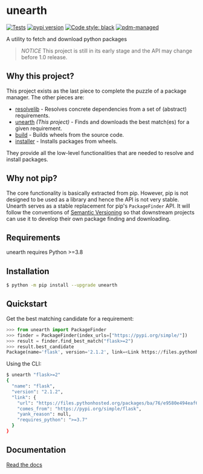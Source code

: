# unearth

<!--index start-->

[![Tests](https://github.com/frostming/unearth/workflows/Tests/badge.svg)](https://github.com/frostming/unearth/actions?query=workflow%3Aci)
[![pypi version](https://img.shields.io/pypi/v/unearth.svg)](https://pypi.org/project/unearth/)
[![Code style: black](https://img.shields.io/badge/code%20style-black-000000.svg)](https://github.com/psf/black)
[![pdm-managed](https://img.shields.io/badge/pdm-managed-blueviolet)](https://pdm.fming.dev)

A utility to fetch and download python packages

> _NOTICE_ This project is still in its early stage and the API may change before 1.0 release.

## Why this project?

This project exists as the last piece to complete the puzzle of a package manager. The other pieces are:

- [resolvelib](https://pypi.org/project/resolvelib/) - Resolves concrete dependencies from a set of (abstract) requirements.
- [unearth](https://pypi.org/project/unearth/) _(This project)_ - Finds and downloads the best match(es) for a given requirement.
- [build](https://pypi.org/project/build/) - Builds wheels from the source code.
- [installer](https://pypi.org/project/installer/) - Installs packages from wheels.

They provide all the low-level functionalities that are needed to resolve and install packages.

## Why not pip?

The core functionality is basically extracted from pip. However, pip is not designed to be used as a library and hence the API is not very stable.
Unearth serves as a stable replacement for pip's `PackageFinder` API. It will follow the conventions of [Semantic Versioning](https://semver.org/) so that downstream projects can use it to develop their own package finding and downloading.

## Requirements

unearth requires Python >=3.8

## Installation

```bash
$ python -m pip install --upgrade unearth
```

## Quickstart

Get the best matching candidate for a requirement:

```python
>>> from unearth import PackageFinder
>>> finder = PackageFinder(index_urls=["https://pypi.org/simple/"])
>>> result = finder.find_best_match("flask>=2")
>>> result.best_candidate
Package(name='flask', version='2.1.2', link=<Link https://files.pythonhosted.org/packages/ba/76/e9580e494eaf6f09710b0f3b9000c9c0363e44af5390be32bb0394165853/Flask-2.1.2-py3-none-any.whl#sha256=fad5b446feb0d6db6aec0c3184d16a8c1f6c3e464b511649c8918a9be100b4fe (from https://pypi.org/simple/flask)>)
```

Using the CLI:

```bash
$ unearth "flask>=2"
{
  "name": "flask",
  "version": "2.1.2",
  "link": {
    "url": "https://files.pythonhosted.org/packages/ba/76/e9580e494eaf6f09710b0f3b9000c9c0363e44af5390be32bb0394165853/Flask-2.1.2-py3-none-any.whl#sha256=fad5b446feb0d6db6aec0c3184d16a8c1f6c3e464b511649c8918a9be100b4fe",
    "comes_from": "https://pypi.org/simple/flask",
    "yank_reason": null,
    "requires_python": ">=3.7"
  }
}
```

<!--index end-->

## Documentation

[Read the docs](https://unearth.readthedocs.io/en/latest/)
